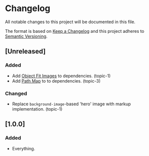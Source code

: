 # Changelog
All notable changes to this project will be documented in this file.

The format is based on [Keep a Changelog](http://keepachangelog.com/) and this project adheres to [Semantic Versioning](http://semver.org/).

## [Unreleased]
### Added
- Add [Object Fit Images](https://www.npmjs.com/package/object-fit-images) to dependencies. (topic-1)
- Add [Path Map](https://www.npmjs.com/package/sfco-path-map) to to dependencies. (topic-3)

### Changed
- Replace `background-image`-based 'hero' image with markup implementation. (topic-1)

## [1.0.0]
### Added
- Everything.
